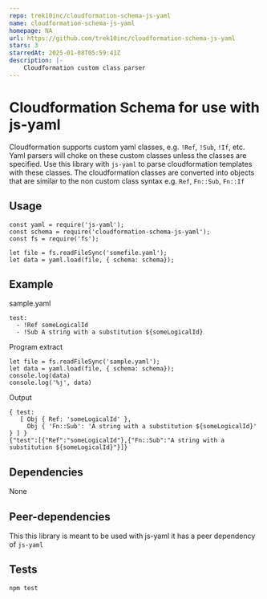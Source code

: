 ```yaml
---
repo: trek10inc/cloudformation-schema-js-yaml
name: cloudformation-schema-js-yaml
homepage: NA
url: https://github.com/trek10inc/cloudformation-schema-js-yaml
stars: 3
starredAt: 2025-01-08T05:59:41Z
description: |-
    Cloudformation custom class parser
---
```


# Cloudformation Schema for use with js-yaml

Cloudformation supports custom yaml classes, e.g. `!Ref`, `!Sub`, `!If`, etc.
Yaml parsers will choke on these custom classes unless the classes are specified.
Use this library with `js-yaml` to parse cloudformation templates with these classes. The cloudformation classes are converted into objects that are similar to the non custom class syntax e.g. `Ref`, `Fn::Sub`, `Fn::If`

## Usage
```
const yaml = require('js-yaml');
const schema = require('cloudformation-schema-js-yaml');
const fs = require('fs');

let file = fs.readFileSync('somefile.yaml');
let data = yaml.load(file, { schema: schema});
```

## Example
sample.yaml
```
test:
  - !Ref someLogicalId
  - !Sub A string with a substitution ${someLogicalId}
```

Program extract
```
let file = fs.readFileSync('sample.yaml');
let data = yaml.load(file, { schema: schema});
console.log(data)
console.log('%j', data)
```

Output
```
{ test:
   [ Obj { Ref: 'someLogicalId' },
     Obj { 'Fn::Sub': 'A string with a substitution ${someLogicalId}' } ] }
{"test":[{"Ref":"someLogicalId"},{"Fn::Sub":"A string with a substitution ${someLogicalId}"}]}
```
## Dependencies
None

## Peer-dependencies
This this library is meant to be used with js-yaml it has a peer dependency of `js-yaml`

## Tests
`npm test`

